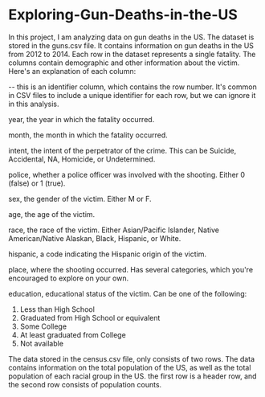 # Exploring-Gun-Deaths-in-the-US
In this project, I am analyzing data on gun deaths in the US. 
The dataset is stored in the guns.csv file. It contains information on gun deaths in the US from 2012 to 2014. Each row in the dataset represents a single fatality. The columns contain demographic and other information about the victim.
 Here's an explanation of each column:

-- this is an identifier column, which contains the row number. It's common in CSV files to include a unique identifier for each row, but we can ignore it in this analysis.

year, the year in which the fatality occurred.

month, the month in which the fatality occurred.

intent, the intent of the perpetrator of the crime. This can be Suicide, Accidental, NA, Homicide, or Undetermined.

police, whether a police officer was involved with the shooting. Either 0 (false) or 1 (true).

sex, the gender of the victim. Either M or F.

age, the age of the victim.

race, the race of the victim. Either Asian/Pacific Islander, Native American/Native Alaskan, Black, Hispanic, or White.

hispanic, a code indicating the Hispanic origin of the victim.

place, where the shooting occurred. Has several categories, which you're encouraged to explore on your own.

education, educational status of the victim. Can be one of the following:
1. Less than High School
2. Graduated from High School or equivalent
3. Some College
4. At least graduated from College
5. Not available

The data stored in the census.csv file, only consists of two rows. The data contains information on the total population of the US, as well as the total population of each racial group in the US.  the first row is a header row, and the second row consists of population counts.
